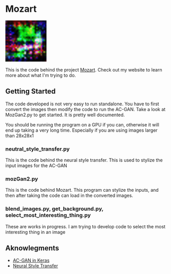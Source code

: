 # Mozart
![](outputs/version1_0.gif)

This is the code behind the project [Mozart](https://sidpremkumar.com/mozGan_v1.html). Check out my website to learn more about what I'm trying to do.

## Getting Started
The code developed is not very easy to run standalone. You have to first convert the images then modify the code to run the AC-GAN.
Take a look at MozGan2.py to get started. It is pretty well documented.

You should be running the program on a GPU if you can, otherwise it will end up taking a very long time. Especially if you are using images larger than 28x28x1

### neutral_style_transfer.py
This is the code behind the neural style transfer. This is used to stylize the input images for the AC-GAN

### mozGan2.py
This is the code behind Mozart. This program can stylize the inputs, and then after taking the code can load in the converted images.

### blend_images.py, get_background.py, select_most_interesting_thing.py
These are works in progress. I am trying to develop code to select the most interesting thing in an image

## Aknowlegments
* [AC-GAN in Keras](https://github.com/lukedeo/keras-acgan/blob/master/mnist_acgan.py)
* [Neural Style Transfer](https://medium.com/tensorflow/neural-style-transfer-creating-art-with-deep-learning-using-tf-keras-and-eager-execution-7d541ac31398)
